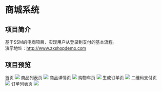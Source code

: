# 商城系统
## 项目简介
基于SSM的电商项目，实现用户从登录到支付的基本流程。  
演示地址：http://www.zxshopdemo.com
## 项目预览
首页
![](https://github.com/wuyan345/onlineShop/raw/master/readme-img/index.jpg)
商品列表页
![](https://github.com/wuyan345/onlineShop/raw/master/readme-img/商品列表.jpg)
商品详情页
![](https://github.com/wuyan345/onlineShop/raw/master/readme-img/商品详情.jpg)
购物车页
![](https://github.com/wuyan345/onlineShop/raw/master/readme-img/购物车.jpg)
生成订单页
![](https://github.com/wuyan345/onlineShop/raw/master/readme-img/生成订单.jpg)
二维码支付页
![](https://github.com/wuyan345/onlineShop/raw/master/readme-img/付款.jpg)
订单列表页
![](https://github.com/wuyan345/onlineShop/raw/master/readme-img/订单详情.jpg)
